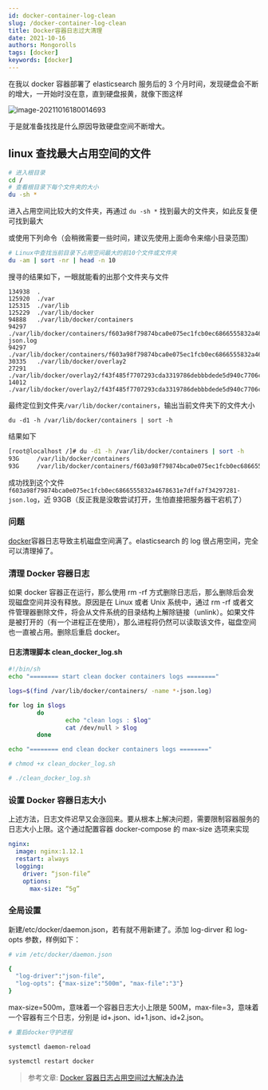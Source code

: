 ```yaml
---
id: docker-container-log-clean
slug: /docker-container-log-clean
title: Docker容器日志过大清理
date: 2021-10-16
authors: Mongorolls
tags: [docker]
keywords: [docker]
---
```


<!-- truncate -->

在我以 docker 容器部署了 elasticsearch 服务后的 3 个月时间，发现硬盘会不断的增大，一开始时没在意，直到硬盘报黄，就像下图这样

![image-20211016180014693](https://img.mongorolls.cn/image-20211016180014693.png)

于是就准备找找是什么原因导致硬盘空间不断增大。

## linux 查找最大占用空间的文件

```bash
# 进入根目录
cd /
# 查看根目录下每个文件夹的大小
du -sh *
```

进入占用空间比较大的文件夹，再通过 `du -sh *` 找到最大的文件夹，如此反复便可找到最大

或使用下列命令（会稍微需要一些时间，建议先使用上面命令来缩小目录范围）

```bash
# Linux中查找当前目录下占用空间最大的前10个文件或文件夹
du -am | sort -nr | head -n 10
```

搜寻的结果如下，一眼就能看的出那个文件夹与文件

```
134938  .
125920  ./var
125315  ./var/lib
125229  ./var/lib/docker
94888   ./var/lib/docker/containers
94297   ./var/lib/docker/containers/f603a98f79874bca0e075ec1fcb0ec6866555832a4678631e7dffa7f34297281/f603a98f79874bca0e075ec1fcb0ec6866555832a4678631e7dffa7f34297281-json.log
94297   ./var/lib/docker/containers/f603a98f79874bca0e075ec1fcb0ec6866555832a4678631e7dffa7f34297281
30335   ./var/lib/docker/overlay2
27291   ./var/lib/docker/overlay2/f43f485f7707293cda3319786debbbdede5d940c7706c0c4b5464f57eeed7bdb
14012   ./var/lib/docker/overlay2/f43f485f7707293cda3319786debbbdede5d940c7706c0c4b5464f57eeed7bdb/merged
```

最终定位到文件夹`/var/lib/docker/containers`，输出当前文件夹下的文件大小

```
du -d1 -h /var/lib/docker/containers | sort -h
```

结果如下

```bash
[root@localhost /]# du -d1 -h /var/lib/docker/containers | sort -h
93G     /var/lib/docker/containers
93G     /var/lib/docker/containers/f603a98f79874bca0e075ec1fcb0ec6866555832a4678631e7dffa7f34297281
```

成功找到这个文件`f603a98f79874bca0e075ec1fcb0ec6866555832a4678631e7dffa7f34297281-json.log`，近 93GB（反正我是没敢尝试打开，生怕直接把服务器干宕机了）

### 问题

[docker](https://so.csdn.net/so/search?q=docker)容器日志导致主机磁盘空间满了。elasticsearch 的 log 很占用空间，完全可以清理掉了。

### 清理 Docker 容器日志

如果 docker 容器正在运行，那么使用 rm -rf 方式删除日志后，那么删除后会发现磁盘空间并没有释放。原因是在 Linux 或者 Unix 系统中，通过 rm -rf 或者文件管理器删除文件，将会从文件系统的目录结构上解除链接（unlink）。如果文件是被打开的（有一个进程正在使用），那么进程将仍然可以读取该文件，磁盘空间也一直被占用。删除后重启 docker。

#### 日志清理脚本 clean_docker_log.sh

```bash
#!/bin/sh
echo "======== start clean docker containers logs ========"

logs=$(find /var/lib/docker/containers/ -name *-json.log)

for log in $logs
        do
                echo "clean logs : $log"
                cat /dev/null > $log
        done

echo "======== end clean docker containers logs ========"

# chmod +x clean_docker_log.sh

# ./clean_docker_log.sh
```

### 设置 Docker 容器日志大小

上述方法，日志文件迟早又会涨回来。要从根本上解决问题，需要限制容器服务的日志大小上限。这个通过配置容器 docker-compose 的 max-size 选项来实现

```yaml
nginx:
  image: nginx:1.12.1
  restart: always
  logging:
    driver: “json-file”
    options:
      max-size: “5g”
```

### 全局设置

新建/etc/docker/daemon.json，若有就不用新建了。添加 log-dirver 和 log-opts 参数，样例如下：

```bash
# vim /etc/docker/daemon.json

{
  "log-driver":"json-file",
  "log-opts": {"max-size":"500m", "max-file":"3"}
}

```

max-size=500m，意味着一个容器日志大小上限是 500M，max-file=3，意味着一个容器有三个日志，分别是 id+.json、id+1.json、id+2.json。

```bash
# 重启docker守护进程

systemctl daemon-reload

systemctl restart docker
```

> 参考文章: [Docker 容器日志占用空间过大解决办法](https://blog.csdn.net/gdsfga/article/details/90599131)
